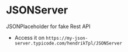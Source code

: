 # JSONServer
JSONPlaceholder for fake Rest API
- Access it on  `https://my-json-server.typicode.com/hendrikTpl/JSONServer`
